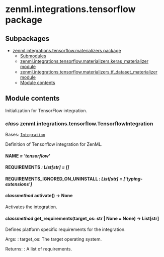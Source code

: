 # zenml.integrations.tensorflow package

## Subpackages

* [zenml.integrations.tensorflow.materializers package](zenml.integrations.tensorflow.materializers.md)
  * [Submodules](zenml.integrations.tensorflow.materializers.md#submodules)
  * [zenml.integrations.tensorflow.materializers.keras_materializer module](zenml.integrations.tensorflow.materializers.md#zenml-integrations-tensorflow-materializers-keras-materializer-module)
  * [zenml.integrations.tensorflow.materializers.tf_dataset_materializer module](zenml.integrations.tensorflow.materializers.md#zenml-integrations-tensorflow-materializers-tf-dataset-materializer-module)
  * [Module contents](zenml.integrations.tensorflow.materializers.md#module-contents)

## Module contents

Initialization for TensorFlow integration.

### *class* zenml.integrations.tensorflow.TensorflowIntegration

Bases: [`Integration`](zenml.integrations.md#zenml.integrations.integration.Integration)

Definition of Tensorflow integration for ZenML.

#### NAME *= 'tensorflow'*

#### REQUIREMENTS *: List[str]* *= []*

#### REQUIREMENTS_IGNORED_ON_UNINSTALL *: List[str]* *= ['typing-extensions']*

#### *classmethod* activate() → None

Activates the integration.

#### *classmethod* get_requirements(target_os: str | None = None) → List[str]

Defines platform specific requirements for the integration.

Args:
: target_os: The target operating system.

Returns:
: A list of requirements.
